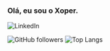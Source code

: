 ### Olá, eu sou o Xoper. 
![LinkedIn](https://img.shields.io/badge/LinkedIn-0077B5?style=for-the-badge&logo=linkedin&logoColor=white)

![GitHub followers](https://img.shields.io/github/followers/SeuUsuario?style=social)
![Top Langs](https://github-readme-stats.vercel.app/api/top-langs/?username=SeuUsuario&layout=compact)

